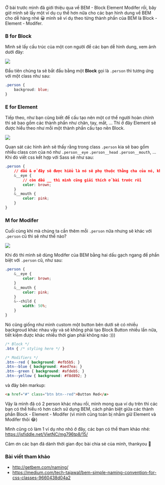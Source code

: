 Ở bài trước mình đã giới thiệu qua về BEM - Block Element Modifer rồi, bây giờ mình sẽ lấy một ví dụ cụ thể hơn nữa cho các bạn hình dung về BEM cho dễ hàng nhé :grinning:
mình sẽ ví dụ theo từng thành phần của BEM là Block - Element - Modifer.

### B for Block

Mình sẽ lấy cấu trúc của một con người để các bạn dễ hình dung, xem ảnh dưới đây:

![](https://images.viblo.asia/2b66f36a-33d0-4ef5-880e-290e0b37073b.png)

Đầu tiên chúng ta sẽ bắt đầu bằng một **Block** gọi là ```.person``` thì tương ứng với một class như sau:

```css
.person {
    backgroud: blue;
}
```

### E for Element

Tiếp theo, như bạn cũng biết để cấu tạo nên một cơ thể người hoàn chỉnh thì sẽ bao gồm các thành phần như chân, tay, mắt, ... Thì ở đây Element sẽ được hiểu theo như mỗi một thành phần cấu tạo nên Block.

![](https://images.viblo.asia/a1787aeb-8adb-43ae-8889-1bd29911eeb1.png)

Quan sát các hình ảnh sẽ thấy rằng trong class ```.person``` kia sẽ bao gồm nhiều class con của nó như  ```.person__eye```  ```.person__head```  ```.person__mouth```, ... Khi đó viết css kết hợp với Sass sẽ như sau:

```css
.person {
    // dấu & ở đây sẽ được hiểu là nó sẽ phụ thuộc thằng cha của nó, khi mix ra file css thì sẽ là .person .person__eye
    &__eye {
        // còn dấu __ thì mình cũng giải thích ở bài trước rồi
        color: brown;
    }
    &__mouth {
        color: pink;
    }
}
```

### M for Modifer

Cuối cùng khi mà chúng ta cần thêm mỗi ```.person``` nữa nhưng sẽ khác với ```.person``` cũ thì sẽ như thế nào?

![](https://images.viblo.asia/277539fd-76fe-4fe1-b2c6-55d54e3e53ce.png)

Khi đó thì mình sẽ dùng Modifer của BEM bằng hai dấu gạch ngang để phần biệt với ```.person``` cũ, như sau:

```css
.person {
    &__eye {
        color: brown;
    }
    &__mouth {
        color: pink;
    }
    &--child {
        width: 50%;
    }
}
```

Nó cũng giống như mình custom một button bên dưới sẽ có nhiều backgroud khác nhau vậy và sẽ không phải tạo Block Button nhiều lần nữa, tiết kiệm được khác nhiều thời gian phải không nào :)))
```css
/* Block */
.btn { /* styling here */ }

/* Modifiers */
.btn--red { background: #efb5b5; }
.btn--blue { background: #aed7ea; }
.btn--green { background: #afdeb5; }
.btn--yellow { background: #f8d892; }
```
và đây bên markup:
```html
<a href="#" class="btn btn--red">Button Red</a>
```

Vậy là mình đã có 2 person khác nhau rồi, mình mong qua ví dụ trên thì các bạn có thể hiểu rõ hơn cách sử dụng BEM, cách phân biệt giữa các thành phần Block - Element - Modifer (vì mình cũng toàn bị nhầm giữ Element và Modifer thôi :joy:)

Mình cũng có làm 1 ví dụ nho nhỏ ở đây, các bạn có thể tham khảo nhé: https://jsfiddle.net/VietNC/mg796tp8/15/

Cảm ơn các bạn đã dành thời gian đọc bài chia sẻ của mình, thankyou :hugs:

### Bài viết tham khảo
- http://getbem.com/naming/
-  https://medium.com/tech-tajawal/bem-simple-naming-convention-for-css-classes-9660438d04a2